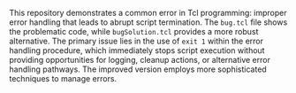 This repository demonstrates a common error in Tcl programming: improper error handling that leads to abrupt script termination. The `bug.tcl` file shows the problematic code, while `bugSolution.tcl` provides a more robust alternative. The primary issue lies in the use of `exit 1` within the error handling procedure, which immediately stops script execution without providing opportunities for logging, cleanup actions, or alternative error handling pathways. The improved version employs more sophisticated techniques to manage errors.